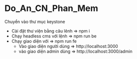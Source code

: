 # Do_An_CN_Phan_Mem

Chuyển vào thư mục keystone
 + Cài đặt thư viện bằng câu lênh => npm i
 + Chạy headless cms với lệnh => npm run be
 + Chạy giao diện với => npm run fe
     - Vào giao diện người dùng => http://localhost:3000
     - vào giao diện admin dùng => http://localhost:3000/admin

